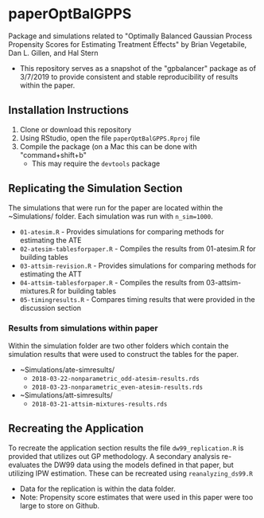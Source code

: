 # paperOptBalGPPS
Package and simulations related to "Optimally Balanced Gaussian Process Propensity Scores for Estimating Treatment Effects" by Brian Vegetabile, Dan L. Gillen, and Hal Stern

- This repository serves as a snapshot of the "gpbalancer" package as of 3/7/2019 to provide consistent and stable reproducibility of results within the paper.  

## Installation Instructions

1. Clone or download this repository
2. Using RStudio, open the file `paperOptBalGPPS.Rproj` file
3. Compile the package (on a Mac this can be done with "command+shift+b"
    - This may require the `devtools` package

## Replicating the Simulation Section

The simulations that were run for the paper are located within the ~Simulations/ folder.  Each simulation was run with `n_sim=1000`.

- `01-atesim.R` - Provides simulations for comparing methods for estimating the ATE
- `02-atesim-tablesforpaper.R` - Compiles the results from 01-atesim.R for building tables
- `03-attsim-revision.R` - Provides simulations for comparing methods for estimating the ATT
- `04-attsim-tablesforpaper.R` - Compiles the results from 03-attsim-mixtures.R for building tables
- `05-timingresults.R` - Compares timing results that were provided in the discussion section

### Results from simulations within paper

Within the simulation folder are two other folders which contain the simulation results that were used to construct the tables for the paper.

 - ~Simulations/ate-simresults/
     - `2018-03-22-nonparametric_odd-atesim-results.rds`
     - `2018-03-23-nonparametric_even-atesim-results.rds`
 - ~Simulations/att-simresults/
     - `2018-03-21-attsim-mixtures-results.rds`

## Recreating the Application

To recreate the application section results the file `dw99_replication.R` is provided that utilizes out GP methodology.  A secondary analysis re-evaluates the DW99 data using the models defined in that paper, but utilizing IPW estimation.  These can be recreated using `reanalyzing_ds99.R`

- Data for the replication is within the data folder. 
- Note: Propensity score estimates that were used in this paper were too large to store on Github. 
